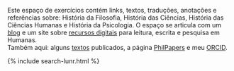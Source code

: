Este espaço de exercícios contém links, textos, traduções, anotações e referências sobre: História da Filosofia, História das Ciências, História das Ciências Humanas e História da Psicologia. O espaço se articula com um [blog](https://askesis.hypotheses.org) e um site sobre [recursos digitais](https://askemata.github.io/recursos/) para leitura, escrita e pesquisa em Humanas.  
Também aqui: alguns [textos](https://askemata.github.io/textos.html) publicados, a página [PhilPapers](http://philpeople.org/profiles/marcio-miotto) e meu [ORCID](https://orcid.org/0000-0003-0608-0542).

{% include search-lunr.html %}
